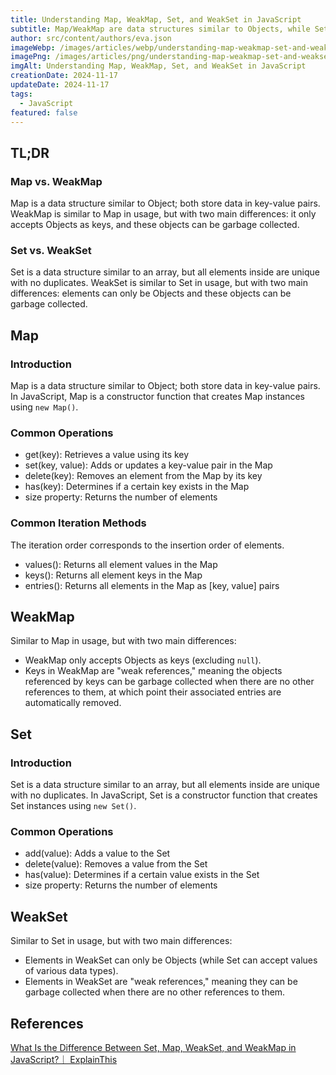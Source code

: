 ```yaml
---
title: Understanding Map, WeakMap, Set, and WeakSet in JavaScript
subtitle: Map/WeakMap are data structures similar to Objects, while Set/WeakSet are similar to arrays.
author: src/content/authors/eva.json
imageWebp: /images/articles/webp/understanding-map-weakmap-set-and-weakset-in-javascript.webp
imagePng: /images/articles/png/understanding-map-weakmap-set-and-weakset-in-javascript.png
imgAlt: Understanding Map, WeakMap, Set, and WeakSet in JavaScript
creationDate: 2024-11-17
updateDate: 2024-11-17
tags:
  - JavaScript
featured: false
---
```


## TL;DR

### Map vs. WeakMap

Map is a data structure similar to Object; both store data in key-value pairs. WeakMap is similar to Map in usage, but with two main differences: it only accepts Objects as keys, and these objects can be garbage collected.

### Set vs. WeakSet

Set is a data structure similar to an array, but all elements inside are unique with no duplicates. WeakSet is similar to Set in usage, but with two main differences: elements can only be Objects and these objects can be garbage collected.

## Map

### Introduction

Map is a data structure similar to Object; both store data in key-value pairs. In JavaScript, Map is a constructor function that creates Map instances using `new Map()`.

### Common Operations

- get(key): Retrieves a value using its key
- set(key, value): Adds or updates a key-value pair in the Map
- delete(key): Removes an element from the Map by its key
- has(key): Determines if a certain key exists in the Map
- size property: Returns the number of elements

### Common Iteration Methods

The iteration order corresponds to the insertion order of elements.

- values(): Returns all element values in the Map
- keys(): Returns all element keys in the Map
- entries(): Returns all elements in the Map as [key, value] pairs

## WeakMap

Similar to Map in usage, but with two main differences:

- WeakMap only accepts Objects as keys (excluding `null`).
- Keys in WeakMap are "weak references," meaning the objects referenced by keys can be garbage collected when there are no other references to them, at which point their associated entries are automatically removed.

## Set

### Introduction

Set is a data structure similar to an array, but all elements inside are unique with no duplicates. In JavaScript, Set is a constructor function that creates Set instances using `new Set()`.

### Common Operations

- add(value): Adds a value to the Set
- delete(value): Removes a value from the Set
- has(value): Determines if a certain value exists in the Set
- size property: Returns the number of elements

## WeakSet

Similar to Set in usage, but with two main differences:

- Elements in WeakSet can only be Objects (while Set can accept values of various data types).
- Elements in WeakSet are "weak references," meaning they can be garbage collected when there are no other references to them.

## References

[What Is the Difference Between Set, Map, WeakSet, and WeakMap in JavaScript?｜ ExplainThis](https://www.explainthis.io/en/swe/set-map-weakset-weakmap)
